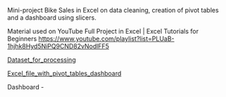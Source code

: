 Mini-project Bike Sales in Excel on data cleaning, creation of pivot tables and a dashboard using slicers.

Material used on YouTube Full Project in Excel | Excel Tutorials for Beginners https://www.youtube.com/playlist?list=PLUaB-1hjhk8Hyd5NiPQ9CND82vNodlFF5

[Dataset_for_processing](https://github.com/VasylBihari/Excel-Training-and-Learning/blob/main/Bike_Sales/Excel%20Project%20Dataset_raw.xlsx)

[Excel_file_with_pivot_tables_dashboard](https://github.com/VasylBihari/Excel-Training-and-Learning/blob/main/Bike_Sales/Excel%20Project%20Dataset.xlsx)

Dashboard -

